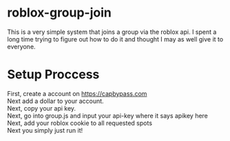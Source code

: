 # roblox-group-join
This is a very simple system that joins a group via the roblox api. I spent a long time trying to figure out how to do it and thought I may as well give it to everyone.
# Setup Proccess
First, create a account on https://capbypass.com  
Next add a dollar to your account.  
Next, copy your api key.   
Next, go into group.js and input your api-key where it says apikey here  
Next, add your roblox cookie to all requested spots  
Next you simply just run it!  
